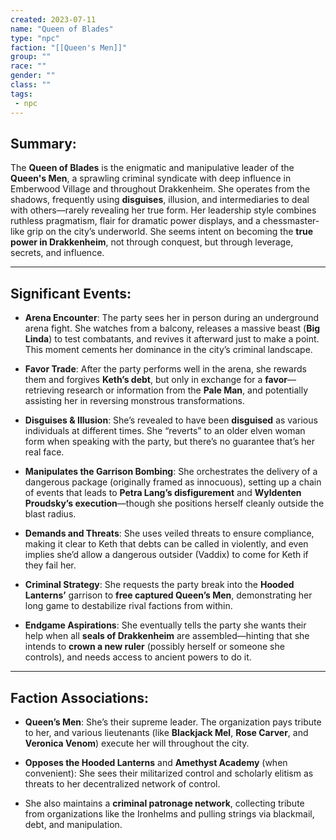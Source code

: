 ```yaml
---
created: 2023-07-11
name: "Queen of Blades"
type: "npc"
faction: "[[Queen's Men]]"
group: ""
race: ""
gender: ""
class: ""
tags:
 - npc
---
```

## Summary:

The **Queen of Blades** is the enigmatic and manipulative leader of the **Queen's Men**, a sprawling criminal syndicate with deep influence in Emberwood Village and throughout Drakkenheim. She operates from the shadows, frequently using **disguises**, illusion, and intermediaries to deal with others—rarely revealing her true form. Her leadership style combines ruthless pragmatism, flair for dramatic power displays, and a chessmaster-like grip on the city’s underworld. She seems intent on becoming the **true power in Drakkenheim**, not through conquest, but through leverage, secrets, and influence.

---

## Significant Events:

- **Arena Encounter**: The party sees her in person during an underground arena fight. She watches from a balcony, releases a massive beast (**Big Linda**) to test combatants, and revives it afterward just to make a point. This moment cements her dominance in the city’s criminal landscape​.
    
- **Favor Trade**: After the party performs well in the arena, she rewards them and forgives **Keth’s debt**, but only in exchange for a **favor**—retrieving research or information from the **Pale Man**, and potentially assisting her in reversing monstrous transformations​.
    
- **Disguises & Illusion**: She’s revealed to have been **disguised** as various individuals at different times. She “reverts” to an older elven woman form when speaking with the party, but there’s no guarantee that’s her real face​.
    
- **Manipulates the Garrison Bombing**: She orchestrates the delivery of a dangerous package (originally framed as innocuous), setting up a chain of events that leads to **Petra Lang’s disfigurement** and **Wyldenten Proudsky’s execution**—though she positions herself cleanly outside the blast radius​.
    
- **Demands and Threats**: She uses veiled threats to ensure compliance, making it clear to Keth that debts can be called in violently, and even implies she’d allow a dangerous outsider (Vaddix) to come for Keth if they fail her​.
    
- **Criminal Strategy**: She requests the party break into the **Hooded Lanterns’** garrison to **free captured Queen’s Men**, demonstrating her long game to destabilize rival factions from within​.
    
- **Endgame Aspirations**: She eventually tells the party she wants their help when all **seals of Drakkenheim** are assembled—hinting that she intends to **crown a new ruler** (possibly herself or someone she controls), and needs access to ancient powers to do it​.
    

---

## Faction Associations:

- **Queen’s Men**: She’s their supreme leader. The organization pays tribute to her, and various lieutenants (like **Blackjack Mel**, **Rose Carver**, and **Veronica Venom**) execute her will throughout the city.
    
- **Opposes the Hooded Lanterns** and **Amethyst Academy** (when convenient): She sees their militarized control and scholarly elitism as threats to her decentralized network of control.
    
- She also maintains a **criminal patronage network**, collecting tribute from organizations like the Ironhelms and pulling strings via blackmail, debt, and manipulation.

